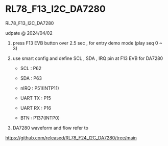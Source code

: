 # RL78_F13_I2C_DA7280
 RL78_F13_I2C_DA7280


udpate @ 2024/04/02

1. press F13 EVB button over 2.5 sec , for entry demo mode (play seq 0 ~ 3)

2. use smart config and define SCL , SDA , IRQ pin at F13 EVB for DA7280

	- SCL : P62
	
	- SDA : P63
	
	- nIRQ : P51(INTP11)
	
	- UART TX : P15
	
	- UART RX : P16
	
	- BTN : P137(INTP0)
	
3. DA7280 waveform and flow refer to 

https://github.com/released/RL78_F24_I2C_DA7280/tree/main



